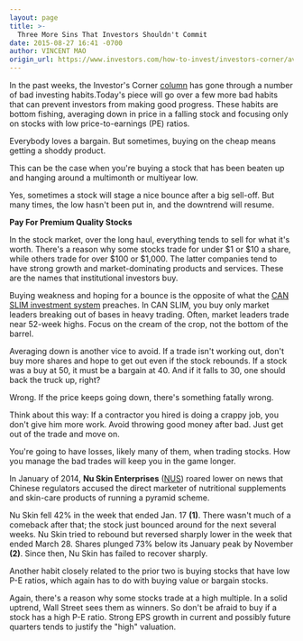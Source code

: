 ```yaml
---
layout: page
title: >-
  Three More Sins That Investors Shouldn't Commit
date: 2015-08-27 16:41 -0700
author: VINCENT MAO
origin_url: https://www.investors.com/how-to-invest/investors-corner/avoid-bottom-picking-in-stocks
---
```





In the past weeks, the Investor's Corner [column](http://education.investors.com/investors-corner.htm) has gone through a number of bad investing habits.Today's piece will go over a few more bad habits that can prevent investors from making good progress. These habits are bottom fishing, averaging down in price in a falling stock and focusing only on stocks with low price-to-earnings (PE) ratios.


Everybody loves a bargain. But sometimes, buying on the cheap means getting a shoddy product.


This can be the case when you're buying a stock that has been beaten up and hanging around a multimonth or multiyear low.


Yes, sometimes a stock will stage a nice bounce after a big sell-off. But many times, the low hasn't been put in, and the downtrend will resume.


**Pay For Premium Quality Stocks**


In the stock market, over the long haul, everything tends to sell for what it's worth. There's a reason why some stocks trade for under \$1 or \$10 a share, while others trade for over \$100 or \$1,000. The latter companies tend to have strong growth and market-dominating products and services. These are the names that institutional investors buy.


Buying weakness and hoping for a bounce is the opposite of what the [CAN SLIM investment system](http://education.investors.com/courselandingpage.aspx?id=735749&nav=IBDUCourse2) preaches. In CAN SLIM, you buy only market leaders breaking out of bases in heavy trading. Often, market leaders trade near 52-week highs. Focus on the cream of the crop, not the bottom of the barrel.


Averaging down is another vice to avoid. If a trade isn't working out, don't buy more shares and hope to get out even if the stock rebounds. If a stock was a buy at 50, it must be a bargain at 40. And if it falls to 30, one should back the truck up, right?


Wrong. If the price keeps going down, there's something fatally wrong.


Think about this way: If a contractor you hired is doing a crappy job, you don't give him more work. Avoid throwing good money after bad. Just get out of the trade and move on.


You're going to have losses, likely many of them, when trading stocks. How you manage the bad trades will keep you in the game longer.


In January of 2014, **Nu Skin Enterprises** ([NUS](https://research.investors.com/quote.aspx?symbol=NUS)) roared lower on news that Chinese regulators accused the direct marketer of nutritional supplements and skin-care products of running a pyramid scheme.


Nu Skin fell 42% in the week that ended Jan. 17 **(1)**. There wasn't much of a comeback after that; the stock just bounced around for the next several weeks. Nu Skin tried to rebound but reversed sharply lower in the week that ended March 28. Shares plunged 73% below its January peak by November  **(2)**. Since then, Nu Skin has failed to recover sharply.


Another habit closely related to the prior two is buying stocks that have low P-E ratios, which again has to do with buying value or bargain stocks.


Again, there's a reason why some stocks trade at a high multiple. In a solid uptrend, Wall Street sees them as winners. So don't be afraid to buy if a stock has a high P-E ratio. Strong EPS growth in current and possibly future quarters tends to justify the "high" valuation.




